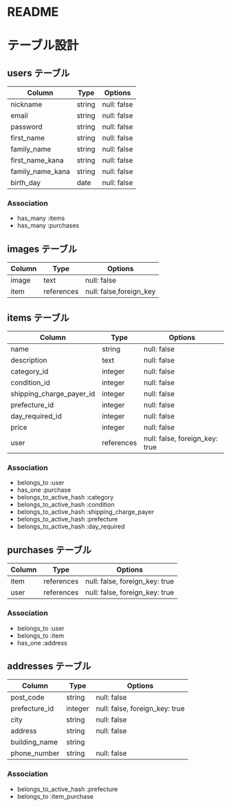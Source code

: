 # README

 # テーブル設計

## users テーブル
| Column           | Type   | Options     |
| ---------------- | ------ | ----------- |
| nickname         | string | null: false |
| email            | string | null: false |
| password         | string | null: false |
| first_name       | string | null: false |
| family_name      | string | null: false |
| first_name_kana  | string | null: false |
| family_name_kana | string | null: false |
| birth_day        | date   | null: false |

### Association

- has_many :items
- has_many :purchases

## images テーブル
| Column             | Type       | Options    |
| ------------------ | ---------- | ---------- |
| image | text       | null: false             |
| item  | references | null: false,foreign_key |


## items テーブル
| Column                   | Type       | Options                       |
| -------------------      | ---------- | -----------                   |
| name                     | string     | null: false                   |
| description              | text       | null: false                   |
| category_id              | integer    | null: false                   |
| condition_id             | integer    | null: false                   |
| shipping_charge_payer_id | integer    | null: false                   |
| prefecture_id            | integer    | null: false                   |
| day_required_id          | integer    | null: false                   |
| price                    | integer    | null: false                   |
| user                     | references | null: false, foreign_key: true| 


### Association

- belongs_to :user
- has_one :purchase
- belongs_to_active_hash :category
- belongs_to_active_hash :condition
- belongs_to_active_hash :shipping_charge_payer 
- belongs_to_active_hash :prefecture
- belongs_to_active_hash :day_required


## purchases テーブル
| Column        | Type       |  Options                        |
| ------------- | -------    | ------------------------------ |
| item          | references | null: false, foreign_key: true |
| user          | references | null: false, foreign_key: true |

### Association

- belongs_to :user
- belongs_to :item
- has_one :address

## addresses テーブル

| Column        | Type       | Options                        |
| ------------- | ---------- | ------------------------------ |
| post_code     | string     | null: false                    |
| prefecture_id | integer    | null: false, foreign_key: true |
| city          | string     | null: false                    |
| address       | string     | null: false                    |
| building_name | string     |                                |
| phone_number  | string     | null: false                    |

### Association

- belongs_to_active_hash :prefecture
- belongs_to :item_purchase